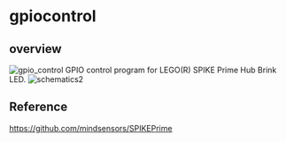 # gpiocontrol

## overview
![gpio_control](https://user-images.githubusercontent.com/5597377/125878745-2f7e58cf-7ecb-4a0d-a5e0-25b61f007146.jpg)
GPIO control program for LEGO(R) SPIKE Prime Hub
Brink LED.
![schematics2](https://user-images.githubusercontent.com/5597377/125879191-5755be06-d0b0-4b5c-be6b-1eff9d0dc73b.png)

## Reference

https://github.com/mindsensors/SPIKEPrime
